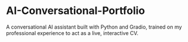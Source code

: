 # AI-Conversational-Portfolio
A conversational AI assistant built with Python and Gradio, trained on my professional experience to act as a live, interactive CV.
